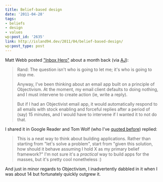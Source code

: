 ```yaml
---
title: Belief-based design
date: '2011-04-28'
tags:
- beliefs
- design
- values
wp:post_id: '2635'
link: http://island94.dev/2011/04/belief-based-design/
wp:post_type: post
---
```


Matt Webb posted <a href="http://interconnected.org/home/2011/03/11/inbox_hero">"Inbox Hero"</a> about a month back (via <a href="http://www.ajmcguire.com/">AJ</a>):
<blockquote>Rand: The question isn't who is going to let me; it's who is going to stop me.

Anyway, I've been thinking about an email app built on a principle of Objectivism. At the moment, my email client defaults to doing nothing, and I must intervene to create action (ie, write a reply).

But if I had an Objectivist email app, it would automatically respond to all emails with stock enabling and forceful replies after a period of (say) 15 minutes, and I would have to intervene if I wanted it to not do that.</blockquote>
I shared it in Google Reader and Tom Wolf (who I've <a href="http://www.island94.org/2009/10/teaching-through-breakage/">quoted before</a>) replied:
<blockquote>This is a neat way to think about building applications. Rather than starting from "let's solve a problem", start from "given this solution, how should it behave assuming I hold X as my primary belief framework?" I'm not sure it's a <em>practical</em> way to build apps for the masses, but it's pretty cool nonetheless :)</blockquote>
And just in minor regards to Objectivism, I inadvertently dabbled in it when I was about 14 but fortunately quickly outgrew it.
